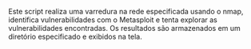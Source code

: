 Este script realiza uma varredura na rede especificada usando o nmap, identifica vulnerabilidades com o Metasploit e tenta explorar as vulnerabilidades encontradas. Os resultados são armazenados em um diretório especificado e exibidos na tela.
